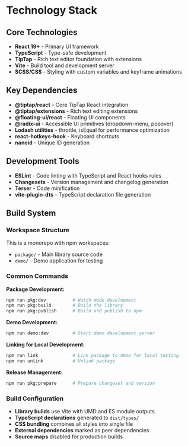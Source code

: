 # Technology Stack

## Core Technologies
- **React 19+** - Primary UI framework
- **TypeScript** - Type-safe development
- **TipTap** - Rich text editor foundation with extensions
- **Vite** - Build tool and development server
- **SCSS/CSS** - Styling with custom variables and keyframe animations

## Key Dependencies
- **@tiptap/react** - Core TipTap React integration
- **@tiptap/extensions** - Rich text editing extensions
- **@floating-ui/react** - Floating UI components
- **@radix-ui** - Accessible UI primitives (dropdown-menu, popover)
- **Lodash utilities** - throttle, isEqual for performance optimization
- **react-hotkeys-hook** - Keyboard shortcuts
- **nanoid** - Unique ID generation

## Development Tools
- **ESLint** - Code linting with TypeScript and React hooks rules
- **Changesets** - Version management and changelog generation
- **Terser** - Code minification
- **vite-plugin-dts** - TypeScript declaration file generation

## Build System

### Workspace Structure
This is a monorepo with npm workspaces:
- `package/` - Main library source code
- `demo/` - Demo application for testing

### Common Commands

**Package Development:**
```bash
npm run pkg:dev          # Watch mode development
npm run pkg:build        # Build the library
npm run pkg:publish      # Build and publish to npm
```

**Demo Development:**
```bash
npm run demo:dev         # Start demo development server
```

**Linking for Local Development:**
```bash
npm run link             # Link package to demo for local testing
npm run unlink           # Unlink package
```

**Release Management:**
```bash
npm run pkg:prepare      # Prepare changeset and version
```

### Build Configuration
- **Library builds** use Vite with UMD and ES module outputs
- **TypeScript declarations** generated to `dist/types/`
- **CSS bundling** combines all styles into single file
- **External dependencies** marked as peer dependencies
- **Source maps** disabled for production builds